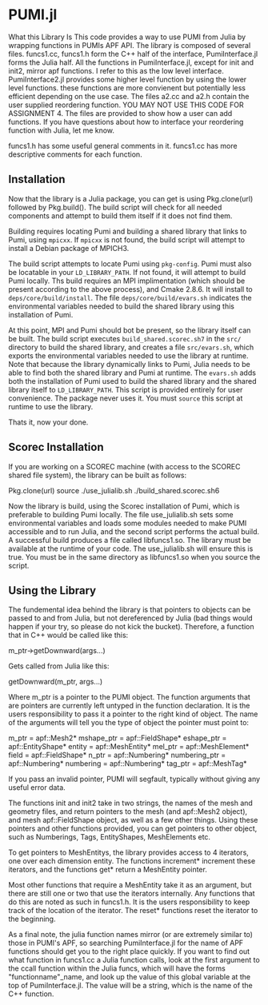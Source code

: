 # PUMI.jl


What this Library Is
This code provides a way to use PUMI from Julia by wrapping functions in PUMIs APF API.
The library is composed of several files.  funcs1.cc, funcs1.h form the C++ half of the
interface, PumiInterface.jl forms the Julia half. All the functions in PumiInterface.jl,
except for init and init2, mirror apf functions.  I refer to this as the low level interface.
  PumiInterface2.jl provides some higher level function by using the lower level functions.
these functions are more convienent but potentially less efficient depending on the use case.
The files a2.cc and a2.h contain the user supplied reordering function.  YOU MAY NOT USE THIS
CODE FOR ASSIGNMENT 4.  The files are provided to show how a user can add functions.  If you have
questions about how to interface your reordering function with Julia, let me know.

funcs1.h has some useful general comments in it.  funcs1.cc has more descriptive comments for each
function.  

## Installation

Now that the library is a Julia package, you can get is using Pkg.clone(url) followed by Pkg.build().
The build script will check for all needed components and attempt to build them itself if it does not find
them.

Building requires locating Pumi and building a shared library that links to Pumi, using `mpicxx`.  If `mpicxx` is not found,  the build script will attempt to install a Debian package of MPICH3.

The build script
attempts to locate Pumi using `pkg-config`. Pumi must also be locatable in your `LD_LIBRARY_PATH`.
If not found, it will attempt to build Pumi locally.  Ths build requires an MPI implimentation (which
 should be present according to the above process), and Cmake 2.8.6.  It will install to `deps/core/build/install`.  The file `deps/core/build/evars.sh`  indicates the environmental variables needed to build 
the shared library using this installation of Pumi.

At this point, MPI and Pumi should bot be present, so the library itself can be built.  The build 
script executes `build_shared.scorec.sh7` in the `src/` directory to build the shared library, and 
creates a file `src/evars.sh`, which exports the environmental variables needed to use the library 
at runtime.  Note that because the library dynamically links to Pumi, Julia needs to be able to find 
both the shared library and Pumi at runtime.  The `evars.sh` adds both the installation of Pumi used 
to build the shared library and the shared library itself to `LD_LIBRARY_PATH`.  This script is 
provided entirely for user convenience.  The package never uses it.  You must  `source` this script 
at runtime to use the library.  

Thats it, now your done.

## Scorec Installation

If you are working on a SCOREC machine (with access to the SCOREC shared file system), the library
can be built as follows:

Pkg.clone(url)
source ./use_julialib.sh
./build_shared.scorec.sh6

Now the library is build, using the Scorec installation of Pumi, which is preferable to building Pumi locally.  The file use_julialib.sh sets some environmental variables and loads
some modules needed to make PUMI accessible and to run Julia, and the second script performs the 
actual build.  A successful build produces a file called libfuncs1.so.  The library must be available
 at the runtime of your code.  The use_julialib.sh will ensure this is true.  You must be in the same
directory as libfuncs1.so when you source the script.


## Using the Library

The fundemental idea behind the library is that pointers to objects can be passed to and from Julia,
 but not dereferenced by Julia (bad things would happen if your try, so please do not kick the bucket).
  Therefore, a function that in C++ would be called like this:

  m_ptr->getDownward(args...)

Gets called from Julia like this:

  getDownward(m_ptr, args...)

Where m_ptr is a pointer to the PUMI object.  The function arguments that are pointers are 
currently left untyped in the function declaration.  It is the users responsibility to pass
 it a pointer to the right kind of object.  The name of the arguments will tell you the type 
of object the pointer must point to:

m_ptr = apf::Mesh2*
mshape_ptr = apf::FieldShape*
eshape_ptr = apf::EntityShape*
entity = apf::MeshEntity*
mel_ptr = apf::MeshElement*
field = apf::FieldShape*
n_ptr = apf::Numbering*
numbering_ptr = apf::Numbering*
numbering = apf::Numbering*
tag_ptr = apf::MeshTag*

If you pass an invalid pointer, PUMI will segfault, typically without giving 
any useful error data.

The functions init and init2 take in two strings, the names of the mesh and geometry files,
and return pointers to the mesh (and apf::Mesh2 object), and mesh apf::FieldShape object, as
 well as a few other things.  Using these pointers and other functions provided, you can get 
pointers to other object, such as Numberings, Tags, EntityShapes, MeshElements etc.



To get pointers to MeshEntitys, the library provides access to 4 iterators, one over each dimension
 entity.  The functions increment* increment these iterators, and the functions get* return a 
 MeshEntity pointer.

Most other functions that require a MeshEntity take it as an argument, but there are still one or two
that use the iterators internally.  Any functions that do this are noted as such in funcs1.h.  It is
 the users responsibility to keep track of the location of the iterator.  The reset* functions reset the
iterator to the beginning.


As a final note, the julia function names mirror (or are extremely similar to) those in PUMI's APF, so
searching PumiInterface.jl for the name of APF functions should get you to the right place quickly. 
If you want to find out what function in funcs1.cc a Julia function calls, look at the first argument
 to the ccall function within the Julia funcs, which will have the forms "functionname"_name, and look up
 the value of this global variable at the top of PumiInterface.jl.  The value will be a string, which is
 the name of the C++ function.




